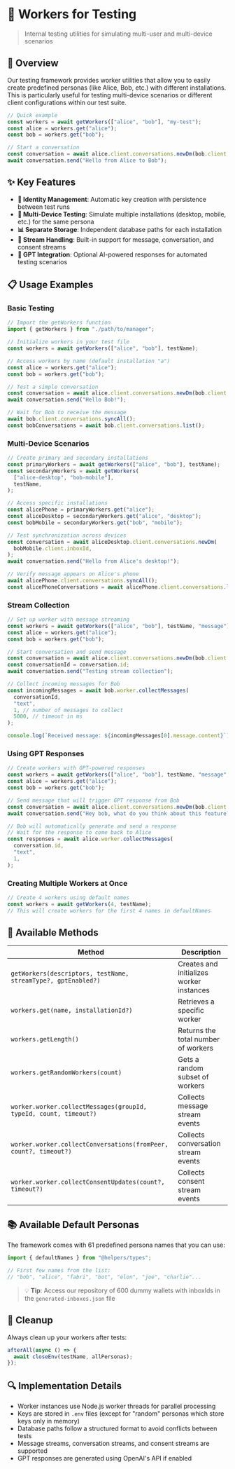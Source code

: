 # 🤖 Workers for Testing

> Internal testing utilities for simulating multi-user and multi-device scenarios

## 🌟 Overview

Our testing framework provides worker utilities that allow you to easily create predefined personas (like Alice, Bob, etc.) with different installations. This is particularly useful for testing multi-device scenarios or different client configurations within our test suite.

```typescript
// Quick example
const workers = await getWorkers(["alice", "bob"], "my-test");
const alice = workers.get("alice");
const bob = workers.get("bob");

// Start a conversation
const conversation = await alice.client.conversations.newDm(bob.client.inboxId);
await conversation.send("Hello from Alice to Bob");
```

## ✨ Key Features

- **🔑 Identity Management**: Automatic key creation with persistence between test runs
- **📱 Multi-Device Testing**: Simulate multiple installations (desktop, mobile, etc.) for the same persona
- **📊 Separate Storage**: Independent database paths for each installation
- **🔄 Stream Handling**: Built-in support for message, conversation, and consent streams
- **🤖 GPT Integration**: Optional AI-powered responses for automated testing scenarios

## 📋 Usage Examples

### Basic Testing

```typescript
// Import the getWorkers function
import { getWorkers } from "./path/to/manager";

// Initialize workers in your test file
const workers = await getWorkers(["alice", "bob"], testName);

// Access workers by name (default installation "a")
const alice = workers.get("alice");
const bob = workers.get("bob");

// Test a simple conversation
const conversation = await alice.client.conversations.newDm(bob.client.inboxId);
await conversation.send("Hello Bob!");

// Wait for Bob to receive the message
await bob.client.conversations.syncAll();
const bobConversations = await bob.client.conversations.list();
```

### Multi-Device Scenarios

```typescript
// Create primary and secondary installations
const primaryWorkers = await getWorkers(["alice", "bob"], testName);
const secondaryWorkers = await getWorkers(
  ["alice-desktop", "bob-mobile"],
  testName,
);

// Access specific installations
const alicePhone = primaryWorkers.get("alice");
const aliceDesktop = secondaryWorkers.get("alice", "desktop");
const bobMobile = secondaryWorkers.get("bob", "mobile");

// Test synchronization across devices
const conversation = await aliceDesktop.client.conversations.newDm(
  bobMobile.client.inboxId,
);
await conversation.send("Hello from Alice's desktop!");

// Verify message appears on Alice's phone
await alicePhone.client.conversations.syncAll();
const alicePhoneConversations = await alicePhone.client.conversations.list();
```

### Stream Collection

```typescript
// Set up worker with message streaming
const workers = await getWorkers(["alice", "bob"], testName, "message");
const alice = workers.get("alice");
const bob = workers.get("bob");

// Start conversation and send message
const conversation = await alice.client.conversations.newDm(bob.client.inboxId);
const conversationId = conversation.id;
await conversation.send("Testing stream collection");

// Collect incoming messages for Bob
const incomingMessages = await bob.worker.collectMessages(
  conversationId,
  "text",
  1, // number of messages to collect
  5000, // timeout in ms
);

console.log(`Received message: ${incomingMessages[0].message.content}`);
```

### Using GPT Responses

```typescript
// Create workers with GPT-powered responses
const workers = await getWorkers(["alice", "bob"], testName, "message", true);
const alice = workers.get("alice");
const bob = workers.get("bob");

// Send message that will trigger GPT response from Bob
const conversation = await alice.client.conversations.newDm(bob.client.inboxId);
await conversation.send("Hey bob, what do you think about this feature?");

// Bob will automatically generate and send a response
// Wait for the response to come back to Alice
const responses = await alice.worker.collectMessages(
  conversation.id,
  "text",
  1,
);
```

### Creating Multiple Workers at Once

```typescript
// Create 4 workers using default names
const workers = await getWorkers(4, testName);
// This will create workers for the first 4 names in defaultNames
```

## 🧰 Available Methods

| Method                                                            | Description                              |
| ----------------------------------------------------------------- | ---------------------------------------- |
| `getWorkers(descriptors, testName, streamType?, gptEnabled?)`     | Creates and initializes worker instances |
| `workers.get(name, installationId?)`                              | Retrieves a specific worker              |
| `workers.getLength()`                                             | Returns the total number of workers      |
| `workers.getRandomWorkers(count)`                                 | Gets a random subset of workers          |
| `worker.worker.collectMessages(groupId, typeId, count, timeout?)` | Collects message stream events           |
| `worker.worker.collectConversations(fromPeer, count?, timeout?)`  | Collects conversation stream events      |
| `worker.worker.collectConsentUpdates(count?, timeout?)`           | Collects consent stream events           |

## 📚 Available Default Personas

The framework comes with 61 predefined persona names that you can use:

```typescript
import { defaultNames } from "@helpers/types";

// First few names from the list:
// "bob", "alice", "fabri", "bot", "elon", "joe", "charlie"...
```

> 💡 **Tip**: Access our repository of 600 dummy wallets with inboxIds in the `generated-inboxes.json` file

## 🧹 Cleanup

Always clean up your workers after tests:

```typescript
afterAll(async () => {
  await closeEnv(testName, allPersonas);
});
```

## 🔍 Implementation Details

- Worker instances use Node.js worker threads for parallel processing
- Keys are stored in `.env` files (except for "random" personas which store keys only in memory)
- Database paths follow a structured format to avoid conflicts between tests
- Message streams, conversation streams, and consent streams are supported
- GPT responses are generated using OpenAI's API if enabled
